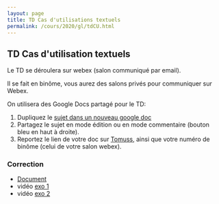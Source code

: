 ```yaml
---
layout: page
title: TD Cas d'utilisations textuels
permalink: /cours/2020/gl/tdCU.html
---
```


## TD Cas d'utilisation textuels

Le TD se déroulera sur webex (salon communiqué par email). 

Il se fait en binôme, vous aurez des salons privés pour communiquer sur Webex.

On utilisera des Google Docs partagé pour le TD: 
1. Dupliquez le [sujet dans un nouveau google doc](https://docs.google.com/document/d/1Y2lhRaluJOkCqasajRX-9C6wBlathaaEj6Flzn4Bgis/edit)
2. Partagez le sujet en mode édition ou en mode commentaire (bouton bleu en haut à droite). 
3. Reportez le lien de votre doc sur [Tomuss](https://tomuss.univ-lyon1.fr/2020/Automne/UE-INF2108M), ainsi que votre numéro de binôme (celui de votre salon webex).

### Correction

* [Document](https://docs.google.com/document/d/1yEHTrXM0rj0dLRU-wgL2i7UoVn1SbHTChyVtL0NERpQ/edit#) 
* vidéo [exo 1](https://youtu.be/FXzmJ92KSCs)
* vidéo [exo 2](https://youtu.be/hKiF54_gVoE)
